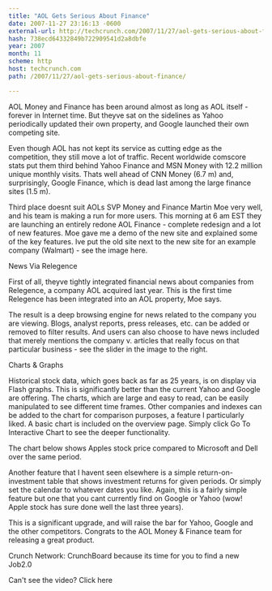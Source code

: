 ```yaml
---
title: "AOL Gets Serious About Finance"
date: 2007-11-27 23:16:13 -0600
external-url: http://techcrunch.com/2007/11/27/aol-gets-serious-about-finance/
hash: 738ecd64332849b722909541d2a8dbfe
year: 2007
month: 11
scheme: http
host: techcrunch.com
path: /2007/11/27/aol-gets-serious-about-finance/

---
```


AOL Money and Finance has been around almost as long as AOL itself - forever in Internet time. But theyve sat on the sidelines as Yahoo periodically updated their own property, and Google launched their own competing site.

Even though AOL has not kept its service as cutting edge as the competition, they still move a lot of traffic. Recent worldwide comscore stats put them third behind Yahoo Finance and MSN Money with 12.2 million unique monthly visits. Thats well ahead of CNN Money (6.7 m) and, surprisingly, Google Finance, which is dead last among the large finance sites (1.5 m).



Third place doesnt suit AOLs SVP Money and Finance Martin Moe very well, and his team is making a run for more users. This morning at 6 am EST they are launching an entirely redone AOL Finance - complete redesign and a lot of new features. Moe gave me a demo of the new site and explained some of the key features. Ive put the old site next to the new site for an example company (Walmart) - see the image here.

News Via Relegence

First of all, theyve tightly integrated financial news about companies from Relegence, a company AOL acquired last year. This is the first time Relegence has been integrated into an AOL property, Moe says.  

The result is a deep browsing engine for news related to the company you are viewing. Blogs, analyst reports, press releases, etc. can be added or removed to filter results. And users can also choose to have news included that merely mentions the company v. articles that really focus on that particular business - see the slider in the image to the right.

Charts & Graphs

Historical stock data, which goes back as far as 25 years, is on display via Flash graphs. This is significantly better than the current Yahoo and Google are offering. The charts, which are large and easy to read, can be easily manipulated to see different time frames. Other companies and indexes can be added to the chart for comparison purposes, a feature I particularly liked. A basic chart is included on the overview page. Simply click Go To Interactive Chart to see the deeper functionality.

The chart below shows Apples stock price compared to Microsoft and Dell over the same period.



Another feature that I havent seen elsewhere is a simple return-on-investment table that shows investment returns for given periods. Or simply set the calendar to whatever dates you like. Again, this is a fairly simple feature but one that you cant currently find on Google or Yahoo (wow! Apple stock has sure done well the last three years).

This is a significant upgrade, and will raise the bar for Yahoo, Google and the other competitors. Congrats to the AOL Money & Finance team for releasing a great product.

Crunch Network:  CrunchBoard because its time for you to find a new Job2.0





  
     
      
      
      
    
    
      

    
  
  Can't see the video? Click here
